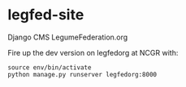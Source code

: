 # legfed-site
Django CMS LegumeFederation.org

Fire up the dev version on legfedorg at NCGR with:
```
source env/bin/activate
python manage.py runserver legfedorg:8000
```
